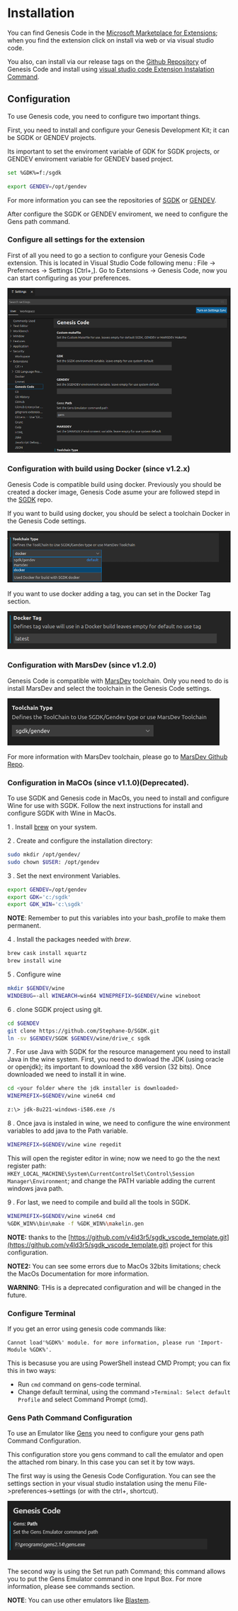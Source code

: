 # Installation

 You can find Genesis Code in the [Microsoft Marketplace for Extensions](https://marketplace.visualstudio.com/items?itemName=zerasul.genesis-code); when you find the extension click on install via web or via visual studio code.

 You also, can install via our release tags on the [Github Repository](https://github.com/zerasul/genesis-code) of Genesis Code and install using [visual studio code Extension Instalation Command](https://vscode-docs.readthedocs.io/en/stable/extensions/install-extension/).

## Configuration

 To use Genesis code, you need to configure two important things.

 First, you need to install and configure your Genesis Development Kit; it can be SGDK or GENDEV projects.

 Its important to set the enviroment variable of GDK for SGDK projects, or GENDEV enviroment variable for GENDEV based project.

```bash
set %GDK%=f:/sgdk
```

```bash
export GENDEV=/opt/gendev
```



For more information you can see the repositories of [SGDK](https://github.com/Stephane-D/SGDK) or [GENDEV](https://github.com/kubilus1/gendev).

After configure the SGDK or GENDEV enviroment, we need to configure the Gens path command.

### Configure all settings for the extension

First of all you need to go a section to configure your Genesis Code extension.
This is located in Visual Studio Code following menu : File -> Prefernces -> Settings [Ctrl+,].
Go to Extensions -> Genesis Code, now you can start configuring as your preferences.

![genesiscodepreferences](img/genesiscodepreferences.png)

### Configuration with build using Docker (since v1.2.x)

Genesis Code is compatible build using docker. 
Previously you should be created a docker image, Genesis Code asume your are followed stepd in the [SGDK](https://github.com/Stephane-D/SGDK) repo.

If you want to build using docker, you should be select a toolchain Docker in the Genesis Code settings.

![genesiscodetoolchainsettingsdocker](img/genesiscodeconfigtoolchaindocker.png)

If you want to use docker adding a tag, you can set in the Docker Tag section.

![genesiscodedockertagpreference](img/genesiscodedockertagpreference.png)
### Configuration with MarsDev (since v1.2.0)

Genesis Code is compatible with [MarsDev](https://github.com/andwn/marsdev) toolchain. Only you need to do is install MarsDev and select the toolchain in the Genesis Code settings.

![genesiscodetoolchainsettings](img/genesiscodeconfigtoolchain.png)

For more information with MarsDev toolchain, please go to [MarsDev Github Repo](https://github.com/andwn/marsdev).

### Configuration in MaCOs (since v1.1.0)(Deprecated).

To use SGDK and Genesis code in MacOs, you need to install and configure Wine for use with SGDK. Follow the next instructions for install and configure SGDK with Wine in MacOs.

1 . Install [brew](https://brew.sh/index) on your system.

2 . Create and configure the installation directory:

```bash
sudo mkdir /opt/gendev/
sudo chown $USER: /opt/gendev
```
3 . Set the next environment Variables.

```bash
export GENDEV=/opt/gendev
export GDK='c:/sgdk'
export GDK_WIN='c:\sgdk'
```

**NOTE**: Remember to put this variables into your bash_profile to make them permanent.

4 . Install the packages needed with _brew_.

```bash
brew cask install xquartz
brew install wine
```

5 . Configure wine

```bash
mkdir $GENDEV/wine
WINDEBUG=-all WINEARCH=win64 WINEPREFIX=$GENDEV/wine wineboot
```

6 . clone SGDK project using git.

```bash
cd $GENDEV
git clone https://github.com/Stephane-D/SGDK.git
ln -sv $GENDEV/SGDK $GENDEV/wine/drive_c sgdk
```

7 . For use Java with SGDK for the resource management you need to install Java in the wine system. First, you need to dowload the JDK (using oracle or openjdk); its important to download the x86 version (32 bits). Once downloaded we need to install it in wine.

```bash
cd <your folder where the jdk installer is downloaded>
WINEPREFIX=$GENDEV/wine wine64 cmd
```

```bash
z:\> jdk-8u221-windows-i586.exe /s
```

8 . Once java is instaled in wine, we need to configure the wine environment variables to add java to the Path variable.

```bash
WINEPREFIX=$GENDEV/wine wine regedit
```

This will open the register editor in wine; now we need to go the the next register path: ```HKEY_LOCAL_MACHINE\System\CurrentControlSet\Control\Session Manager\Environment```; and change the PATH variable adding the current windows java path.

9 . For last, we need to compile and build all the tools in SGDK.

```bash
WINEPREFIX=$GENDEV/wine wine64 cmd
%GDK_WIN%\bin\make -f %GDK_WIN%\makelin.gen
```

**NOTE:** thanks to the [https://github.com/v4ld3r5/sgdk_vscode_template.git](https://github.com/v4ld3r5/sgdk_vscode_template.git) project for this configuration.

**NOTE2:** You can see some errors due to MacOs 32bits limitations; check the MacOs Documentation for more information.

**WARNING**: THis is a deprecated configuration and will be changed in the future.

### Configure Terminal

If you get an error using genesis code commands like:

```
Cannot load'%GDK%' module. for more information, please run 'Import-Module %GDK%'.
```

This is becasuse you are using PowerShell instead CMD Prompt; you can fix this in two ways:

* Run ```cmd``` command on gens-code terminal.
* Change default terminal, using the command ```>Terminal: Select default Profile``` and select Command Prompt (cmd).

### Gens Path Command Configuration

To use an Emulator like [Gens](http://gens.me/) you need to configure your gens path Command Configuration.

This configuration store you gens command to call the emulator and open the attached rom binary. In this case you can set it by tow ways.

The first way is using the Genesis Code Configuration. You can see the settings section in your visual studio instalation using the menu File->preferences->settings (or with the ctrl+, shortcut).

![Genesiscodeconfiguration](img/genscodesettings.png)

The second way is using the Set run path Command; this command allows you to put the Gens Emulator command in one Input Box. For more information, please see commands section.

**NOTE**: You can use other emulators like [Blastem](https://www.retrodev.com/blastem/).